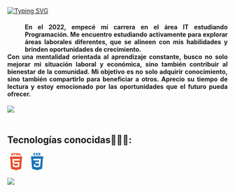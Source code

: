 [![Typing SVG](https://readme-typing-svg.demolab.com?font=Fira+Code&pause=1000&color=F7380C&random=false&width=435&lines=Hello+dear!+My+name+is+Alan+😄)](https://git.io/typing-svg)

   <div id="header" align="justify">
      <h4>
         <dd>En el 2022, empecé mí carrera en el área IT estudiando Programación. Me encuentro estudiando activamente para explorar áreas laborales diferentes, que se alineen con mis habilidades y brinden oportunidades de crecimiento.</dd>
         Con una mentalidad orientada al aprendizaje constante, busco no solo mejorar mi situación laboral y económica, sino también contribuir al bienestar de la comunidad. Mi objetivo es no solo adquirir conocimiento, sino también compartirlo para beneficiar a                    otros. Aprecio su tiempo de lectura y estoy emocionado por las oportunidades que el futuro pueda ofrecer.
      </h4>
   </div>

<img src="https://user-images.githubusercontent.com/73097560/115834477-dbab4500-a447-11eb-908a-139a6edaec5c.gif"><br><br>

<!--Tech stack icons-->
<div align="left">
    <h2>Tecnologías conocidas👨🏻‍💻:</h2>
        <img src="https://github.com/devicons/devicon/blob/master/icons/html5/html5-plain-wordmark.svg" title="HTML5" alt="" width="40"/>&nbsp;
        <img src="https://github.com/devicons/devicon/blob/master/icons/css3/css3-plain-wordmark.svg" title="CSS3" alt="" width="40"/>&nbsp;
        <img src="" title="" alt="" width="40"/>&nbsp;
        <img src="" title="" alt="" width="40"/>&nbsp;
        <img src="" title="" alt="" width="40"/>&nbsp;
        <img src="" title="" alt="" width="40"/>&nbsp;
        <img src="" title="" alt="" width="40"/>&nbsp;
        <img src="" title="" alt="" width="40"/>&nbsp;
        <img src="" title="" alt="" width="40"/>&nbsp;
 </div>

<img src="https://user-images.githubusercontent.com/73097560/115834477-dbab4500-a447-11eb-908a-139a6edaec5c.gif"><br><br>

